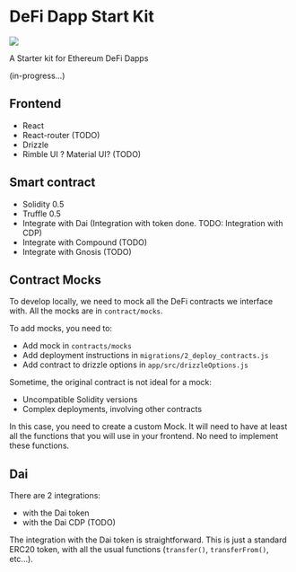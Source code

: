 # DeFi Dapp Start Kit

![](https://github.com/jklepatch/workflows/ci/badge.svg)

A Starter kit for Ethereum DeFi Dapps

(in-progress...)

## Frontend

* React
* React-router (TODO)
* Drizzle
* Rimble UI ? Material UI? (TODO)

## Smart contract

* Solidity 0.5
* Truffle 0.5
* Integrate with Dai (Integration with token done. TODO: Integration with CDP)
* Integrate with Compound (TODO)
* Integrate with Gnosis (TODO) 

## Contract Mocks

To develop locally, we need to mock all the DeFi contracts we interface
with. All the mocks are in `contract/mocks`.

To add mocks, you need to:

* Add mock in `contracts/mocks`
* Add deployment instructions in `migrations/2_deploy_contracts.js`
* Add contract to drizzle options in `app/src/drizzleOptions.js`

Sometime, the original contract is not ideal for a mock:

* Uncompatible Solidity versions
* Complex deployments, involving other contracts

In this case, you need to create a custom Mock. It will  need to have 
at least all the functions that you will use in your frontend. No
need to implement these functions.

## Dai

There are 2 integrations:

* with the Dai token
* with the Dai CDP (TODO)

The integration with the Dai token is straightforward. This is just a
standard ERC20 token, with all the usual functions (`transfer()`, `transferFrom()`, etc...).
